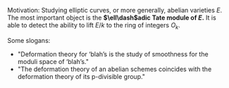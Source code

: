 Motivation:
Studying elliptic curves, or more generally, abelian varieties $E$.
The most important object is the **$\ell\dash$adic Tate module of $E$.**
It is able to detect the ability to lift $E/k$ to the ring of integers $O_k$.

Some slogans:

- "Deformation theory for ‘blah’s is the study of smoothness for the moduli space of ‘blah’s."
- "The deformation theory of an abelian schemes coincides with the deformation theory of its p-divisible group."


